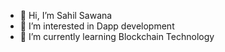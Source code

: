 - 👋 Hi, I’m Sahil Sawana
- 👀 I’m interested in Dapp development
- 🌱 I’m currently learning Blockchain Technology

<!---
Sahilprince/Sahilprince is a ✨ special ✨ repository because its `README.md` (this file) appears on your GitHub profile.
You can click the Preview link to take a look at your changes.
--->

